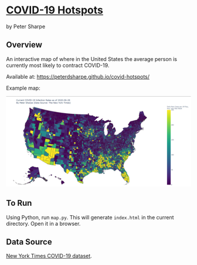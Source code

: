 # [COVID-19 Hotspots](https://peterdsharpe.github.io/covid-hotspots/)

by Peter Sharpe

## Overview

An interactive map of where in the United States the average person is currently most likely to contract COVID-19.

Available at:
https://peterdsharpe.github.io/covid-hotspots/

Example map:

![COVID-19 Map](2020-06-28.png)

## To Run

Using Python, run `map.py`. This will generate `index.html` in the current directory. Open it in a browser.

## Data Source

[New York Times COVID-19 dataset](https://github.com/nytimes/covid-19-data).
